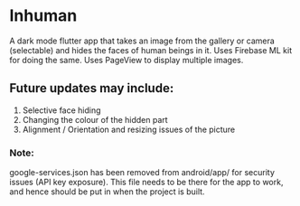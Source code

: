 # Inhuman

A dark mode flutter app that takes an image from the gallery or camera (selectable) and hides the faces of human beings in it.
Uses Firebase ML kit for doing the same.
Uses PageView to display multiple images.

## Future updates may include:
1. Selective face hiding
2. Changing the colour of the hidden part
3. Alignment / Orientation and resizing issues of the picture

### Note:
google-services.json has been removed from android/app/ for security issues (API key exposure). This file needs to be there for the app to work, and hence should be put in when the project is built.
